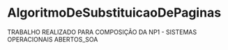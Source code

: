 # AlgoritmoDeSubstituicaoDePaginas
TRABALHO REALIZADO PARA COMPOSIÇÃO DA NP1 - SISTEMAS OPERACIONAIS ABERTOS_SOA
